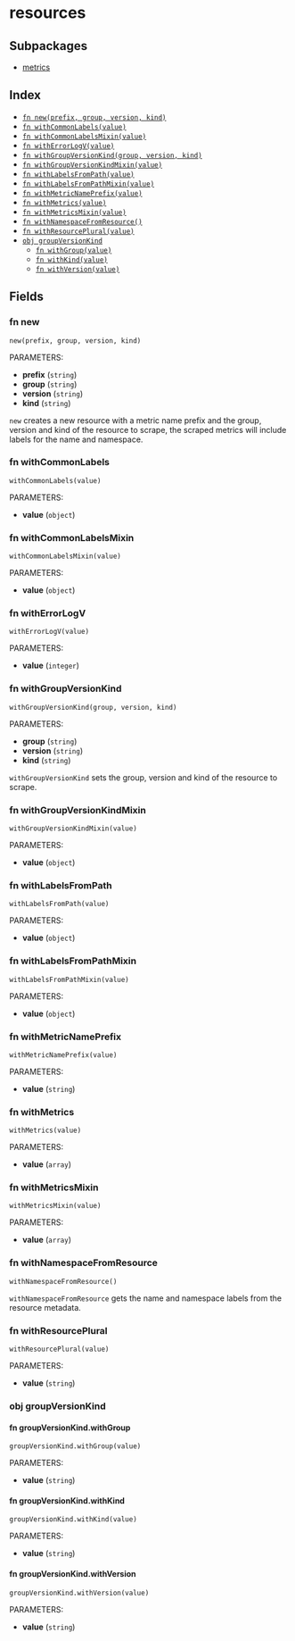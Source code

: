# resources



## Subpackages

* [metrics](metrics.md)

## Index

* [`fn new(prefix, group, version, kind)`](#fn-new)
* [`fn withCommonLabels(value)`](#fn-withcommonlabels)
* [`fn withCommonLabelsMixin(value)`](#fn-withcommonlabelsmixin)
* [`fn withErrorLogV(value)`](#fn-witherrorlogv)
* [`fn withGroupVersionKind(group, version, kind)`](#fn-withgroupversionkind)
* [`fn withGroupVersionKindMixin(value)`](#fn-withgroupversionkindmixin)
* [`fn withLabelsFromPath(value)`](#fn-withlabelsfrompath)
* [`fn withLabelsFromPathMixin(value)`](#fn-withlabelsfrompathmixin)
* [`fn withMetricNamePrefix(value)`](#fn-withmetricnameprefix)
* [`fn withMetrics(value)`](#fn-withmetrics)
* [`fn withMetricsMixin(value)`](#fn-withmetricsmixin)
* [`fn withNamespaceFromResource()`](#fn-withnamespacefromresource)
* [`fn withResourcePlural(value)`](#fn-withresourceplural)
* [`obj groupVersionKind`](#obj-groupversionkind)
  * [`fn withGroup(value)`](#fn-groupversionkindwithgroup)
  * [`fn withKind(value)`](#fn-groupversionkindwithkind)
  * [`fn withVersion(value)`](#fn-groupversionkindwithversion)

## Fields

### fn new

```jsonnet
new(prefix, group, version, kind)
```

PARAMETERS:

* **prefix** (`string`)
* **group** (`string`)
* **version** (`string`)
* **kind** (`string`)

`new` creates a new resource with a metric name prefix and the group, version and kind of the resource to scrape, the scraped metrics will include labels for the name and namespace.
### fn withCommonLabels

```jsonnet
withCommonLabels(value)
```

PARAMETERS:

* **value** (`object`)


### fn withCommonLabelsMixin

```jsonnet
withCommonLabelsMixin(value)
```

PARAMETERS:

* **value** (`object`)


### fn withErrorLogV

```jsonnet
withErrorLogV(value)
```

PARAMETERS:

* **value** (`integer`)


### fn withGroupVersionKind

```jsonnet
withGroupVersionKind(group, version, kind)
```

PARAMETERS:

* **group** (`string`)
* **version** (`string`)
* **kind** (`string`)

`withGroupVersionKind` sets the group, version and kind of the resource to scrape.
### fn withGroupVersionKindMixin

```jsonnet
withGroupVersionKindMixin(value)
```

PARAMETERS:

* **value** (`object`)


### fn withLabelsFromPath

```jsonnet
withLabelsFromPath(value)
```

PARAMETERS:

* **value** (`object`)


### fn withLabelsFromPathMixin

```jsonnet
withLabelsFromPathMixin(value)
```

PARAMETERS:

* **value** (`object`)


### fn withMetricNamePrefix

```jsonnet
withMetricNamePrefix(value)
```

PARAMETERS:

* **value** (`string`)


### fn withMetrics

```jsonnet
withMetrics(value)
```

PARAMETERS:

* **value** (`array`)


### fn withMetricsMixin

```jsonnet
withMetricsMixin(value)
```

PARAMETERS:

* **value** (`array`)


### fn withNamespaceFromResource

```jsonnet
withNamespaceFromResource()
```


`withNamespaceFromResource` gets the name and namespace labels from the resource metadata.
### fn withResourcePlural

```jsonnet
withResourcePlural(value)
```

PARAMETERS:

* **value** (`string`)


### obj groupVersionKind


#### fn groupVersionKind.withGroup

```jsonnet
groupVersionKind.withGroup(value)
```

PARAMETERS:

* **value** (`string`)


#### fn groupVersionKind.withKind

```jsonnet
groupVersionKind.withKind(value)
```

PARAMETERS:

* **value** (`string`)


#### fn groupVersionKind.withVersion

```jsonnet
groupVersionKind.withVersion(value)
```

PARAMETERS:

* **value** (`string`)

